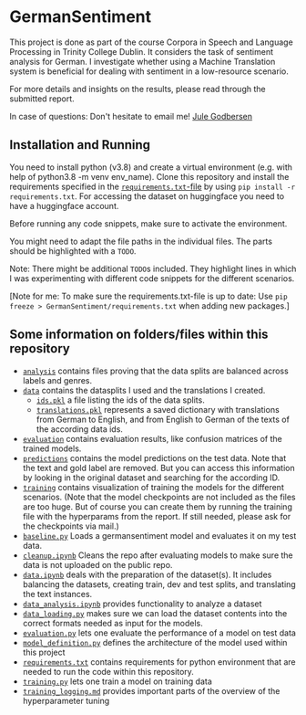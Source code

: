 # GermanSentiment
This project is done as part of the course Corpora in Speech and Language Processing in Trinity College Dublin.
It considers the task of sentiment analysis for German. I investigate whether using a Machine Translation system is beneficial for dealing with sentiment in a low-resource scenario.

For more details and insights on the results, please read through the submitted report.

In case of questions: Don't hesitate to email me!   [Jule Godbersen](mailto:godbersj@tcd.ie)

## Installation and Running
You need to install python (v3.8) and create a virtual environment (e.g. with help of python3.8 -m venv env_name). Clone this repository and install the requirements specified in the [``requirements.txt``-file](https://github.com/jule-go/GermanSentiment/blob/main/README.md) by using ``pip install -r requirements.txt``. For accessing the dataset on huggingface you need to have a huggingface account.

Before running any code snippets, make sure to activate the environment.

You might need to adapt the file paths in the individual files. The parts should be highlighted with a ``TODO``. 

Note: There might be additional ``TODO``s included. They highlight lines in which I was experimenting with different code snippets for the different scenarios.

[Note for me: To make sure the requirements.txt-file is up to date: Use ``pip freeze > GermanSentiment/requirements.txt`` when adding new packages.]

## Some information on folders/files within this repository
* [``analysis``](https://github.com/jule-go/GermanSentiment/blob/main/analysis) contains files proving that the data splits are balanced across labels and genres.
* [``data``](https://github.com/jule-go/GermanSentiment/blob/main/data) contains the datasplits I used and the translations I created. 
    * [``ids.pkl``](https://github.com/jule-go/GermanSentiment/blob/main/data/ids.pkl) a file listing the ids of the data splits.
    * [``translations.pkl``](https://github.com/jule-go/GermanSentiment/blob/main/data/translations.pkl) represents a saved dictionary with translations from German to English, and from English to German of the texts of the according data ids.
* [``evaluation``](https://github.com/jule-go/GermanSentiment/blob/main/evaluation) contains evaluation results, like confusion matrices of the trained models.
* [``predictions``](https://github.com/jule-go/GermanSentiment/blob/main/predictions) contains the model predictions on the test data. Note that the text and gold label are removed. But you can access this information by looking in the original dataset and searching for the according ID.
* [``training``](https://github.com/jule-go/GermanSentiment/blob/main/training) contains visualization of training the models for the different scenarios. (Note that the model checkpoints are not included as the files are too huge. But of course you can create them by running the training file with the hyperparams from the report. If still needed, please ask for the checkpoints via mail.)
* [``baseline.py``](https://github.com/jule-go/GermanSentiment/blob/main/baseline.py) Loads a germansentiment model and evaluates it on my test data.
* [``cleanup.ipynb``](https://github.com/jule-go/GermanSentiment/blob/main/cleanup.ipynb) Cleans the repo after evaluating models to make sure the data is not uploaded on the public repo.
* [``data.ipynb``](https://github.com/jule-go/GermanSentiment/blob/main/data.ipynb) deals with the preparation of the dataset(s). It includes balancing the datasets, creating train, dev and test splits, and translating the text instances.
* [``data_analysis.ipynb``](https://github.com/jule-go/GermanSentiment/blob/main/data_analysis.ipynb) provides functionality to analyze a dataset
* [``data_loading.py``](https://github.com/jule-go/GermanSentiment/blob/main/data_loading.py) makes sure we can load the dataset contents into the correct formats needed as input for the models.
* [``evaluation.py``](https://github.com/jule-go/GermanSentiment/blob/main/evaluation.py) lets one evaluate the performance of a model on test data
* [``model_definition.py``](https://github.com/jule-go/GermanSentiment/blob/main/model_definition.py) defines the architecture of the model used within this project
* [``requirements.txt``](https://github.com/jule-go/GermanSentiment/blob/main/requirements.txt) contains requirements for python environment that are needed to run the code within this repository.
* [``training.py``](https://github.com/jule-go/GermanSentiment/blob/main/training.py) lets one train a model on training data
* [``training_logging.md``](https://github.com/jule-go/GermanSentiment/blob/main/training_logging.md) provides important parts of the overview of the hyperparameter tuning
